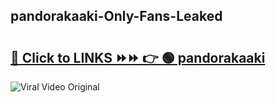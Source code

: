 
 ## pandorakaaki-Only-Fans-Leaked

# <h2><a href="https://clipsfans.com/pandorakaaki&ref=git">🔗 Click to LINKS ⏩⏩ 👉 🟢 pandorakaaki </a></h2>

<a href="https://clipsfans.com/pandorakaaki&ref=git" rel="nofollow" data-target="animated-image.originalLink"><img src="https://i.ibb.co.com/xMMVF88/686577567.gif" alt="Viral Video Original" style="max-width: 100%; display: inline-block;" data-target="animated-image.originalImage"></a>
